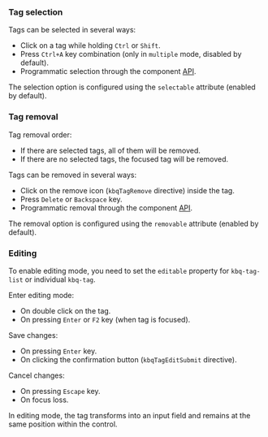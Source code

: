 <!-- example(tag-input) -->

### Tag selection

Tags can be selected in several ways:

- Click on a tag while holding `Ctrl` or `Shift`.
- Press `Ctrl+A` key combination (only in `multiple` mode, disabled by default).
- Programmatic selection through the component [API](/en/components/tag/api).

The selection option is configured using the `selectable` attribute (enabled by default).

<!-- example(tag-input-selectable) -->

### Tag removal

Tag removal order:

- If there are selected tags, all of them will be removed.
- If there are no selected tags, the focused tag will be removed.

Tags can be removed in several ways:

- Click on the remove icon (`kbqTagRemove` directive) inside the tag.
- Press `Delete` or `Backspace` key.
- Programmatic removal through the component [API](/en/components/tag/api).

The removal option is configured using the `removable` attribute (enabled by default).

<!-- example(tag-input-removable) -->

### Editing

To enable editing mode, you need to set the `editable` property for `kbq-tag-list` or individual `kbq-tag`.

Enter editing mode:

- On double click on the tag.
- On pressing `Enter` or `F2` key (when tag is focused).

Save changes:

- On pressing `Enter` key.
- On clicking the confirmation button (`kbqTagEditSubmit` directive).

Cancel changes:

- On pressing `Escape` key.
- On focus loss.

In editing mode, the tag transforms into an input field and remains at the same position within the control.

<!-- example(tag-input-editable) -->
